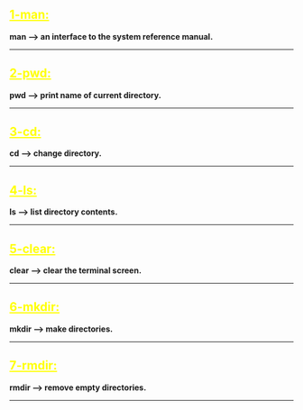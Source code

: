## <font color="yellow"><u>1-man:</u></font>

**man --> an interface to the system reference manual.**

---
## <font color="yellow"><u>2-pwd:</u></font>

**pwd --> print name of current directory.**

---
## <font color="yellow"><u>3-cd:</u></font>

**cd --> change directory.**

---
## <font color="yellow"><u>4-ls:</u></font>

**ls --> list directory contents.**

---
## <font color="yellow"><u>5-clear:</u></font>

**clear --> clear the terminal screen.**

---
## <font color="yellow"><u>6-mkdir:</u></font>

**mkdir --> make directories.**

---
## <font color="yellow"><u>7-rmdir:</u></font>

**rmdir --> remove empty directories.**

---
